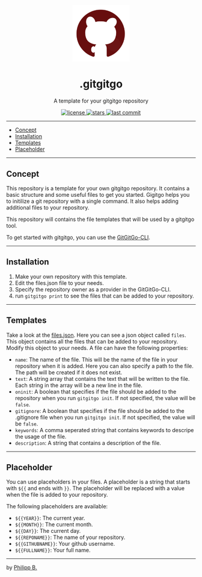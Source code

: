 <div align="center">
  <br />
  <img src="assets/logo.png" alt=".gitgitgoLogo" width="30%"/>
  <h1>.gitgitgo</h1>
  <p>
     A template for your gitgitgo repository
  </p>
</div>

<!-- Badges -->
<div align="center">
   <a href="https://github.com/phil1436/.gitgitgo/blob/main/LICENSE">
       <img src="https://img.shields.io/github/license/phil1436/.gitgitgo" alt="license" />
   </a>
   <a href="https://github.com/phil1436/.gitgitgo/stargazers">
       <img src="https://img.shields.io/github/stars/phil1436/.gitgitgo" alt="stars" />
   </a>
   <a href="https://github.com/phil1436/.gitgitgo/commits/main">
       <img src="https://img.shields.io/github/last-commit/phil1436/.gitgitgo" alt="last commit" />
   </a>
</div>

---

-   [Concept](#concept)
-   [Installation](#installation)
-   [Templates](#templates)
-   [Placeholder](#placeholder)

---

## Concept

This repository is a template for your own gitgitgo repository. It contains a basic structure and some useful files to get you started. Gigitgo helps you to initilize a git repository with a single command. It also helps adding additional files to your repository.

This repository will contains the file templates that will be used by a gitgitgo tool.

To get started with gitgitgo, you can use the [GitGitGo-CLI](https://github.com/phil1436/GitGitGo-CLI).

---

## Installation

1. Make your own repository with this template.
2. Edit the files.json file to your needs.
3. Specify the repository owner as a provider in the GitGitGo-CLI.
4. run `gitgitgo print` to see the files that can be added to your repository.

---

## Templates

Take a look at the [files.json](files.json). Here you can see a json object called `files`. This object contains all the files that can be added to your repository. Modify this object to your needs.
A file can have the following properties:

-   `name`: The name of the file. This will be the name of the file in your repository when it is added. Here you can also specify a path to the file. The path will be created if it does not exist.
-   `text`: A string array that contains the text that will be written to the file. Each string in the array will be a new line in the file.
-   `oninit`: A boolean that specifies if the file should be added to the repository when you run `gitgitgo init`. If not specified, the value will be `false`.
-   `gitignore`: A boolean that specifies if the file should be added to the .gitignore file when you run `gitgitgo init`. If not specified, the value will be `false`.
-   `keywords`: A comma seperated string that contains keywords to descripe the usage of the file.
-   `description`: A string that contains a description of the file.

---

## Placeholder

You can use placeholders in your files. A placeholder is a string that starts with `${{` and ends with `}}`. The placeholder will be replaced with a value when the file is added to your repository.

The following placeholders are available:

-   `${{YEAR}}`: The current year.
-   `${{MONTH}}`: The current month.
-   `${{DAY}}`: The current day.
-   `${{REPONAME}}`: The name of your repository.
-   `${{GITHUBNAME}}`: Your github username.
-   `${{FULLNAME}}`: Your full name.

---

by [Philipp B.](https://github.com/phil1436)
